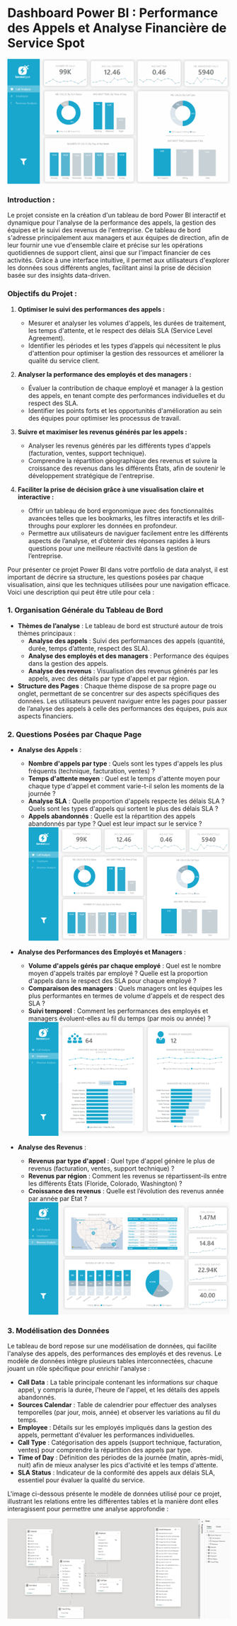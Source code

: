 # Dashboard Power BI : Performance des Appels et Analyse Financière de Service Spot

![Dashboard Overview](./Images/4-gif.gif)


### **Introduction :**
Le projet consiste en la création d'un tableau de bord Power BI interactif et dynamique pour l'analyse de la performance des appels, la gestion des équipes et le suivi des revenus de l'entreprise. Ce tableau de bord s'adresse principalement aux managers et aux équipes de direction, afin de leur fournir une vue d'ensemble claire et précise sur les opérations quotidiennes de support client, ainsi que sur l'impact financier de ces activités. Grâce à une interface intuitive, il permet aux utilisateurs d'explorer les données sous différents angles, facilitant ainsi la prise de décision basée sur des insights data-driven.

### **Objectifs du Projet :**
1. **Optimiser le suivi des performances des appels :** 
   - Mesurer et analyser les volumes d'appels, les durées de traitement, les temps d'attente, et le respect des délais SLA (Service Level Agreement).
   - Identifier les périodes et les types d’appels qui nécessitent le plus d'attention pour optimiser la gestion des ressources et améliorer la qualité du service client.

2. **Analyser la performance des employés et des managers :**
   - Évaluer la contribution de chaque employé et manager à la gestion des appels, en tenant compte des performances individuelles et du respect des SLA.
   - Identifier les points forts et les opportunités d'amélioration au sein des équipes pour optimiser les processus de travail.

3. **Suivre et maximiser les revenus générés par les appels :**
   - Analyser les revenus générés par les différents types d'appels (facturation, ventes, support technique).
   - Comprendre la répartition géographique des revenus et suivre la croissance des revenus dans les différents États, afin de soutenir le développement stratégique de l'entreprise.

4. **Faciliter la prise de décision grâce à une visualisation claire et interactive :**
   - Offrir un tableau de bord ergonomique avec des fonctionnalités avancées telles que les bookmarks, les filtres interactifs et les drill-throughs pour explorer les données en profondeur.
   - Permettre aux utilisateurs de naviguer facilement entre les différents aspects de l’analyse, et d’obtenir des réponses rapides à leurs questions pour une meilleure réactivité dans la gestion de l’entreprise.

Pour présenter ce projet Power BI dans votre portfolio de data analyst, il est important de décrire sa structure, les questions posées par chaque visualisation, ainsi que les techniques utilisées pour une navigation efficace. Voici une description qui peut être utile pour cela :

### 1. **Organisation Générale du Tableau de Bord**
   - **Thèmes de l’analyse** : Le tableau de bord est structuré autour de trois thèmes principaux :
     - **Analyse des appels** : Suivi des performances des appels (quantité, durée, temps d’attente, respect des SLA).
     - **Analyse des employés et des managers** : Performance des équipes dans la gestion des appels.
     - **Analyse des revenus** : Visualisation des revenus générés par les appels, avec des détails par type d'appel et par région.
   - **Structure des Pages** : Chaque thème dispose de sa propre page ou onglet, permettant de se concentrer sur des aspects spécifiques des données. Les utilisateurs peuvent naviguer entre les pages pour passer de l’analyse des appels à celle des performances des équipes, puis aux aspects financiers.

### 2. **Questions Posées par Chaque Page**
   - **Analyse des Appels** :
     - **Nombre d'appels par type** : Quels sont les types d'appels les plus fréquents (technique, facturation, ventes) ?
     - **Temps d'attente moyen** : Quel est le temps d'attente moyen pour chaque type d'appel et comment varie-t-il selon les moments de la journée ?
     - **Analyse SLA** : Quelle proportion d'appels respecte les délais SLA ? Quels sont les types d'appels qui sortent le plus des délais SLA ?
     - **Appels abandonnés** : Quelle est la répartition des appels abandonnés par type ? Quel est leur impact sur le service ?
     ![Call Analysis](./Images/1-call_analysis.png)

   - **Analyse des Performances des Employés et Managers** :
     - **Volume d'appels gérés par chaque employé** : Quel est le nombre moyen d'appels traités par employé ? Quelle est la proportion d'appels dans le respect des SLA pour chaque employé ?
     - **Comparaison des managers** : Quels managers ont les équipes les plus performantes en termes de volume d'appels et de respect des SLA ?
     - **Suivi temporel** : Comment les performances des employés et managers évoluent-elles au fil du temps (par mois ou année) ?
     ![Employee](./Images/2-employees.png)

   - **Analyse des Revenus** :
     - **Revenus par type d'appel** : Quel type d'appel génère le plus de revenus (facturation, ventes, support technique) ?
     - **Revenus par région** : Comment les revenus se répartissent-ils entre les différents États (Floride, Colorado, Washington) ?
     - **Croissance des revenus** : Quelle est l’évolution des revenus année par année par État ?
     ![Revenue](./Images/3-revenue.png)

### 3. **Modélisation des Données**
   Le tableau de bord repose sur une modélisation de données, qui facilite l'analyse des appels, des performances des employés et des revenus. Le modèle de données intègre plusieurs tables interconnectées, chacune jouant un rôle spécifique pour enrichir l'analyse :

   - **Call Data** : La table principale contenant les informations sur chaque appel, y compris la durée, l'heure de l'appel, et les détails des appels abandonnés.
   - **Sources Calendar** : Table de calendrier pour effectuer des analyses temporelles (par jour, mois, année) et observer les variations au fil du temps.
   - **Employee** : Détails sur les employés impliqués dans la gestion des appels, permettant d'évaluer les performances individuelles.
   - **Call Type** : Catégorisation des appels (support technique, facturation, ventes) pour comprendre la répartition des appels par type.
   - **Time of Day** : Définition des périodes de la journée (matin, après-midi, nuit) afin de mieux analyser les pics d'activité et les temps d'attente.
   - **SLA Status** : Indicateur de la conformité des appels aux délais SLA, essentiel pour évaluer la qualité du service.

   L'image ci-dessous présente le modèle de données utilisé pour ce projet, illustrant les relations entre les différentes tables et la manière dont elles interagissent pour permettre une analyse approfondie :

   ![Data Model](./Images/0-model_power_bi.png)
